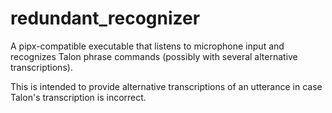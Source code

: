 # redundant_recognizer

A pipx-compatible executable that listens to microphone input and recognizes
Talon phrase commands (possibly with several alternative transcriptions).

This is intended to provide alternative transcriptions of an utterance in case
Talon's transcription is incorrect.
